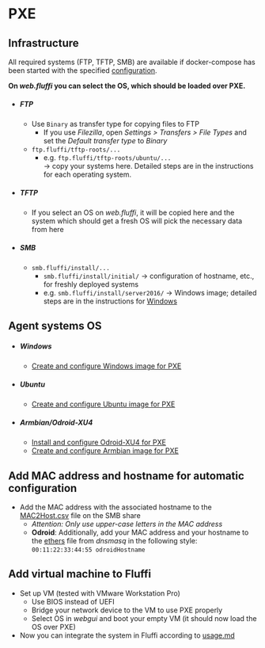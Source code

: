 <!---
Copyright 2017-2020 Siemens AG

Permission is hereby granted, free of charge, to any person obtaining a
copy of this software and associated documentation files (the
"Software"), to deal in the Software without restriction, including without
limitation the rights to use, copy, modify, merge, publish, distribute,
sublicense, and/or sell copies of the Software, and to permit persons to whom the
Software is furnished to do so, subject to the following conditions:

The above copyright notice and this permission notice shall be
included in all copies or substantial portions of the Software.

THE SOFTWARE IS PROVIDED "AS IS", WITHOUT WARRANTY OF ANY KIND, EXPRESS
OR IMPLIED, INCLUDING BUT NOT LIMITED TO THE WARRANTIES OF
MERCHANTABILITY, FITNESS FOR A PARTICULAR PURPOSE AND NONINFRINGEMENT. IN NO EVENT
SHALL THE AUTHORS OR COPYRIGHT HOLDERS BE LIABLE FOR ANY CLAIM, DAMAGES OR
OTHER LIABILITY, WHETHER IN AN ACTION OF CONTRACT, TORT OR OTHERWISE,
ARISING FROM, OUT OF OR IN CONNECTION WITH THE SOFTWARE OR THE USE OR OTHER
DEALINGS IN THE SOFTWARE.

Author(s): Pascal Eckmann, Thomas Riedmaier
-->

# PXE

## Infrastructure

All required systems (FTP, TFTP, SMB) are available if docker-compose has been started with the specified [configuration](../../srv/fluffi/docker-compose.yaml).    

__On _web.fluffi_ you can select the OS, which should be loaded over PXE.__    

- ##### FTP
    - Use `Binary` as transfer type for copying files to FTP
        - If you use _Filezilla_, open _Settings \> Transfers \> File Types_ and set the _Default transfer type_ to _Binary_
    - `ftp.fluffi/tftp-roots/...`    
        - e.g. `ftp.fluffi/tftp-roots/ubuntu/...`   
        -> copy your systems here. Detailed steps are in the instructions for each operating system.
- ##### TFTP
    - If you select an OS on _web.fluffi_, it will be copied here and the system which should get a fresh OS will pick the necessary data from here
- ##### SMB
    - `smb.fluffi/install/...`
        - `smb.fluffi/install/initial/` -> configuration of hostname, etc., for freshly deployed systems
        - e.g. `smb.fluffi/install/server2016/` -> Windows image; detailed steps are in the instructions for [Windows](./windows.md)

## Agent systems OS
- ##### Windows
    - [Create and configure Windows image for PXE](./windows.md)
- ##### Ubuntu
    - [Create and configure Ubuntu image for PXE](./ubuntu.md)
- ##### Armbian/Odroid-XU4
    - [Install and configure Odroid-XU4 for PXE](./odroid.md)
    - [Create and configure Armbian image for PXE](./armbian.md)
    
## Add MAC address and hostname for automatic configuration
- Add the MAC address with the associated hostname to the [MAC2Host.csv](../../srv/fluffi/data/smb/files/initial/MAC2Host.csv) file on the SMB share
    - _Attention: Only use upper-case letters in the MAC address_
    - __Odroid__: Additionally, add your MAC address and your hostname to the [ethers](../../srv/fluffi/data/dnsmasq/ethers) file from _dnsmasq_ in the following style: `00:11:22:33:44:55 odroidHostname`
    
## Add virtual machine to Fluffi
- Set up VM (tested with VMware Workstation Pro)
    - Use BIOS instead of UEFI
    - Bridge your network device to the VM to use PXE properly
    - Select OS in _webgui_ and boot your empty VM (it should now load the OS over PXE)
- Now you can integrate the system in Fluffi according to [usage.md](../../docs/usage.md)
